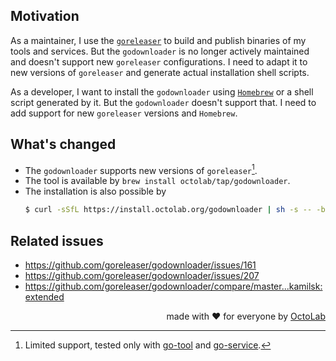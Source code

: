 ## Motivation

As a maintainer, I use the [`goreleaser`][goreleaser] to build and publish binaries
of my tools and services. But the `godownloader` is no longer actively maintained and
doesn't support new `goreleaser` configurations. I need to adapt it to new versions
of `goreleaser` and generate actual installation shell scripts.

As a developer, I want to install the `godownloader` using [`Homebrew`][brew] or
a shell script generated by it. But the `godownloader` doesn't support that.
I need to add support for new `goreleaser` versions and `Homebrew`.

[goreleaser]:   https://goreleaser.com
[brew]:         https://brew.sh

## What's changed

- The `godownloader` supports new versions of `goreleaser`[^1].
- The tool is available by `brew install octolab/tap/godownloader`.
- The installation is also possible by
  ```bash
  $ curl -sSfL https://install.octolab.org/godownloader | sh -s -- -b /usr/local/bin
  ```

## Related issues

- https://github.com/goreleaser/godownloader/issues/161
- https://github.com/goreleaser/godownloader/issues/207
- https://github.com/goreleaser/godownloader/compare/master...kamilsk:extended

<p align="right">made with ❤️ for everyone by <a href="https://www.octolab.org/">OctoLab</a></p>

[^1]: Limited support, tested only with [go-tool][] and [go-service][].

[go-tool]:    https://github.com/octomation/go-tool
[go-service]: https://github.com/octomation/go-service

